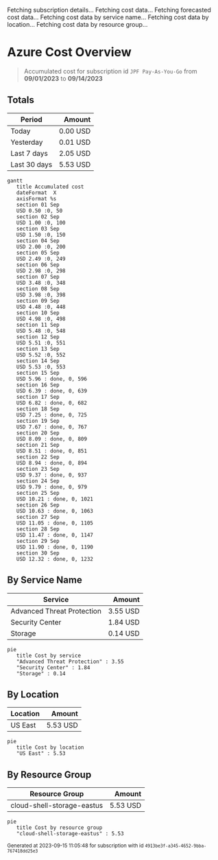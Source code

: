 Fetching subscription details...
Fetching cost data...
Fetching forecasted cost data...
Fetching cost data by service name...
Fetching cost data by location...
Fetching cost data by resource group...
# Azure Cost Overview

> Accumulated cost for subscription id `JPF Pay-As-You-Go` from **09/01/2023** to **09/14/2023**

## Totals

|Period|Amount|
|---|---:|
|Today|0.00 USD|
|Yesterday|0.01 USD|
|Last 7 days|2.05 USD|
|Last 30 days|5.53 USD|

```mermaid
gantt
   title Accumulated cost
   dateFormat  X
   axisFormat %s
   section 01 Sep
   USD 0.50 :0, 50
   section 02 Sep
   USD 1.00 :0, 100
   section 03 Sep
   USD 1.50 :0, 150
   section 04 Sep
   USD 2.00 :0, 200
   section 05 Sep
   USD 2.49 :0, 249
   section 06 Sep
   USD 2.98 :0, 298
   section 07 Sep
   USD 3.48 :0, 348
   section 08 Sep
   USD 3.98 :0, 398
   section 09 Sep
   USD 4.48 :0, 448
   section 10 Sep
   USD 4.98 :0, 498
   section 11 Sep
   USD 5.48 :0, 548
   section 12 Sep
   USD 5.51 :0, 551
   section 13 Sep
   USD 5.52 :0, 552
   section 14 Sep
   USD 5.53 :0, 553
   section 15 Sep
   USD 5.96 : done, 0, 596
   section 16 Sep
   USD 6.39 : done, 0, 639
   section 17 Sep
   USD 6.82 : done, 0, 682
   section 18 Sep
   USD 7.25 : done, 0, 725
   section 19 Sep
   USD 7.67 : done, 0, 767
   section 20 Sep
   USD 8.09 : done, 0, 809
   section 21 Sep
   USD 8.51 : done, 0, 851
   section 22 Sep
   USD 8.94 : done, 0, 894
   section 23 Sep
   USD 9.37 : done, 0, 937
   section 24 Sep
   USD 9.79 : done, 0, 979
   section 25 Sep
   USD 10.21 : done, 0, 1021
   section 26 Sep
   USD 10.63 : done, 0, 1063
   section 27 Sep
   USD 11.05 : done, 0, 1105
   section 28 Sep
   USD 11.47 : done, 0, 1147
   section 29 Sep
   USD 11.90 : done, 0, 1190
   section 30 Sep
   USD 12.32 : done, 0, 1232
```

## By Service Name

|Service|Amount|
|---|---:|
|Advanced Threat Protection|3.55 USD|
|Security Center|1.84 USD|
|Storage|0.14 USD|

```mermaid
pie
   title Cost by service
   "Advanced Threat Protection" : 3.55
   "Security Center" : 1.84
   "Storage" : 0.14
```

## By Location

|Location|Amount|
|---|---:|
|US East|5.53 USD|

```mermaid
pie
   title Cost by location
   "US East" : 5.53
```

## By Resource Group

|Resource Group|Amount|
|---|---:|
|cloud-shell-storage-eastus|5.53 USD|

```mermaid
pie
   title Cost by resource group
   "cloud-shell-storage-eastus" : 5.53
```

<sup>Generated at 2023-09-15 11:05:48 for subscription with id `4913be3f-a345-4652-9bba-767418dd25e3`</sup>
